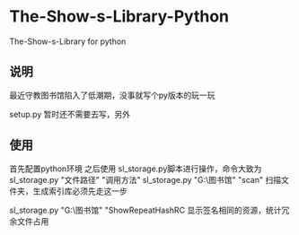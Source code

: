 # The-Show-s-Library-Python
The-Show-s-Library for python
## 说明
最近守教图书馆陷入了低潮期，没事就写个py版本的玩一玩

setup.py 暂时还不需要去写，另外 

## 使用
首先配置python环境
之后使用 sl_storage.py脚本进行操作，命令大致为  sl_storage.py "文件路径" "调用方法"
sl_storage.py "G:\\图书馆" "scan"  扫描文件夹，生成索引库必须先走这一步

sl_storage.py "G:\\图书馆" "ShowRepeatHashRC 显示签名相同的资源，统计冗余文件占用